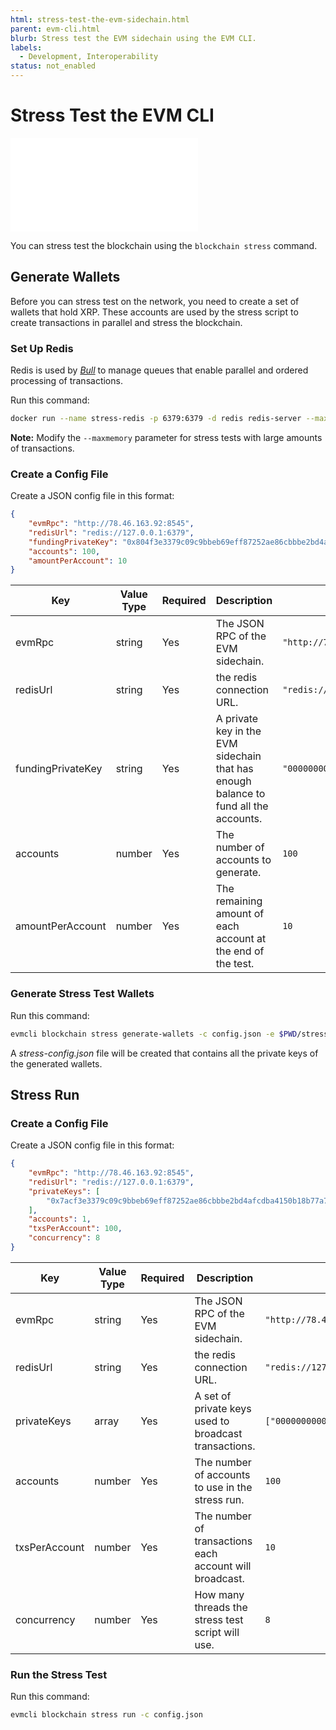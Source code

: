 ```yaml
---
html: stress-test-the-evm-sidechain.html
parent: evm-cli.html
blurb: Stress test the EVM sidechain using the EVM CLI.
labels:
  - Development, Interoperability
status: not_enabled
---
```

# Stress Test the EVM CLI

<embed src="/snippets/_evm-sidechain-disclaimer.md" />

You can stress test the blockchain using the `blockchain stress` command.

## Generate Wallets

Before you can stress test on the network, you need to create a set of wallets that hold XRP. These accounts are used by the stress script to create transactions in parallel and stress the blockchain.


### Set Up Redis

Redis is used by _[Bull](https://github.com/OptimalBits/bull)_ to manage queues that enable parallel and ordered processing of transactions.

Run this command:

```bash
docker run --name stress-redis -p 6379:6379 -d redis redis-server --maxmemory 4G
```

**Note:** Modify the `--maxmemory` parameter for stress tests with large amounts of transactions.


### Create a Config File

Create a JSON config file in this format:

```json
{
    "evmRpc": "http://78.46.163.92:8545",
    "redisUrl": "redis://127.0.0.1:6379",
    "fundingPrivateKey": "0x804f3e3379c09c9bbeb69eff87252ae86cbbbe2bd4afcdba4150b18b77a7759f",
    "accounts": 100,
    "amountPerAccount": 10
}
```


| Key | Value Type | Required | Description | Example |
|-----|------------|----------|-------------|---------|
| evmRpc | string | Yes | The JSON RPC of the EVM sidechain. | `"http://78.46.163.92:8545"` |
| redisUrl | string | Yes | the redis connection URL. | `"redis://127.0.0.1:6379"` |
| fundingPrivateKey | string | Yes | A private key in the EVM sidechain that has enough balance to fund all the accounts. | `"0000000000000000000000000000000000000000000000000000000000000000"` |
| accounts | number | Yes | The number of accounts to generate. | `100` |
| amountPerAccount | number | Yes | The remaining amount of each account at the end of the test. | `10` |


### Generate Stress Test Wallets

Run this command:

```bash
evmcli blockchain stress generate-wallets -c config.json -e $PWD/stress-config.json
```

A _stress-config.json_ file will be created that contains all the private keys of the generated wallets.


## Stress Run

### Create a Config File

Create a JSON config file in this format:

```json
{
    "evmRpc": "http://78.46.163.92:8545",
    "redisUrl": "redis://127.0.0.1:6379",
    "privateKeys": [
        "0x7acf3e3379c09c9bbeb69eff87252ae86cbbbe2bd4afcdba4150b18b77a7759f"
    ],
    "accounts": 1,
    "txsPerAccount": 100,
    "concurrency": 8
}
```


| Key | Value Type | Required | Description | Example |
|-----|------------|----------|-------------|---------|
| evmRpc | string | Yes | The JSON RPC of the EVM sidechain. | `"http://78.46.163.92:8545"` |
| redisUrl | string | Yes | the redis connection URL. | `"redis://127.0.0.1:6379"` |
| privateKeys | array | Yes | A set of private keys used to broadcast transactions. | `["0000000000000000000000000000000000000000000000000000000000000000"` |
| accounts | number | Yes | The number of accounts to use in the stress run. | `100` |
| txsPerAccount | number | Yes | The number of transactions each account will broadcast. | `10` |
| concurrency | number | Yes | How many threads the stress test script will use. | `8` |

### Run the Stress Test

Run this command:

```bash
evmcli blockchain stress run -c config.json
```
